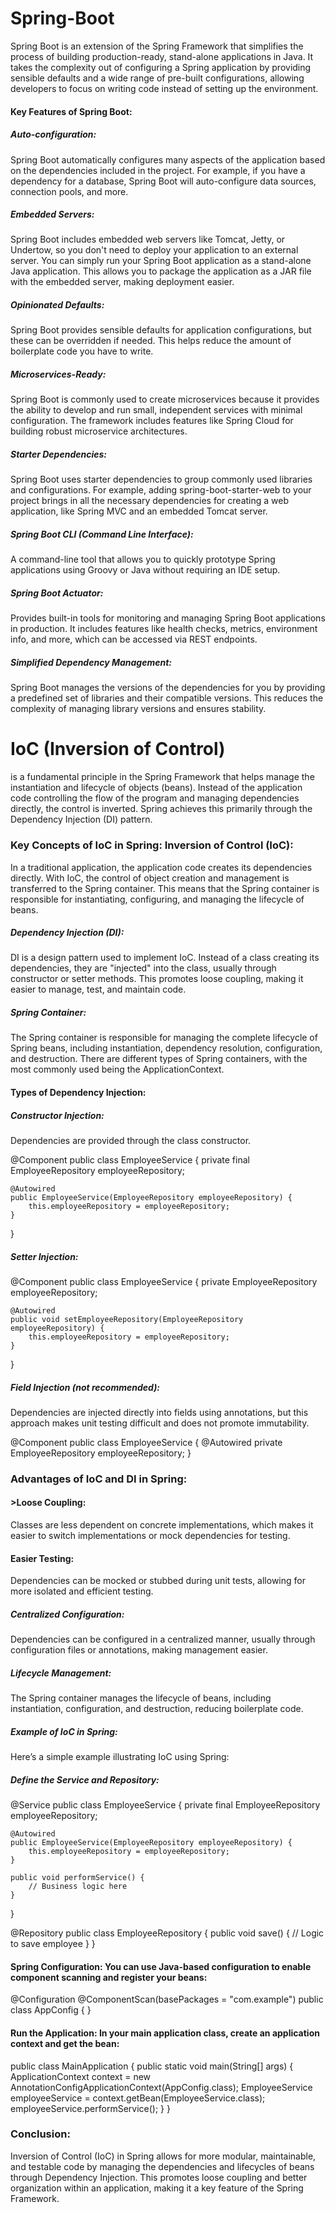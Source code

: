 # Spring-Boot
Spring Boot is an extension of the Spring Framework that simplifies the process of building production-ready, stand-alone applications in Java. It takes the complexity out of configuring a Spring application by providing sensible defaults and a wide range of pre-built configurations, allowing developers to focus on writing code instead of setting up the environment.

<h4>
Key Features of Spring Boot:
    
</h4>
<h5>
Auto-configuration:
</h5>

Spring Boot automatically configures many aspects of the application based on the dependencies included in the project. For example, if you have a dependency for a database, Spring Boot will auto-configure data sources, connection pools, and more.

<h5>Embedded Servers:</h5>

Spring Boot includes embedded web servers like Tomcat, Jetty, or Undertow, so you don't need to deploy your application to an external server. You can simply run your Spring Boot application as a stand-alone Java application.
This allows you to package the application as a JAR file with the embedded server, making deployment easier.
<h5>Opinionated Defaults:</h5>

Spring Boot provides sensible defaults for application configurations, but these can be overridden if needed. This helps reduce the amount of boilerplate code you have to write.
<h5>Microservices-Ready:</h5>

Spring Boot is commonly used to create microservices because it provides the ability to develop and run small, independent services with minimal configuration. The framework includes features like Spring Cloud for building robust microservice architectures.
<h5>Starter Dependencies:</h5>

Spring Boot uses starter dependencies to group commonly used libraries and configurations. For example, adding spring-boot-starter-web to your project brings in all the necessary dependencies for creating a web application, like Spring MVC and an embedded Tomcat server.
<h5>Spring Boot CLI (Command Line Interface):</h5>

A command-line tool that allows you to quickly prototype Spring applications using Groovy or Java without requiring an IDE setup.
<h5>Spring Boot Actuator:</h5>

Provides built-in tools for monitoring and managing Spring Boot applications in production. It includes features like health checks, metrics, environment info, and more, which can be accessed via REST endpoints.
<h5>Simplified Dependency Management:</h5>

Spring Boot manages the versions of the dependencies for you by providing a predefined set of libraries and their compatible versions. This reduces the complexity of managing library versions and ensures stability.
<h1>
IoC (Inversion of Control)</h1> is a fundamental principle in the Spring Framework that helps manage the instantiation and lifecycle of objects (beans). Instead of the application code controlling the flow of the program and managing dependencies directly, the control is inverted. Spring achieves this primarily through the Dependency Injection (DI) pattern.
<h3>
Key Concepts of IoC in Spring:
Inversion of Control (IoC):</h3>

In a traditional application, the application code creates its dependencies directly. With IoC, the control of object creation and management is transferred to the Spring container.
This means that the Spring container is responsible for instantiating, configuring, and managing the lifecycle of beans.
<h5>Dependency Injection (DI):</h5>

DI is a design pattern used to implement IoC. Instead of a class creating its dependencies, they are "injected" into the class, usually through constructor or setter methods.
This promotes loose coupling, making it easier to manage, test, and maintain code.
<h5>Spring Container:</h5>

The Spring container is responsible for managing the complete lifecycle of Spring beans, including instantiation, dependency resolution, configuration, and destruction.
There are different types of Spring containers, with the most commonly used being the ApplicationContext.
<h4>Types of Dependency Injection:</h4>
<h5>Constructor Injection:</h5>

Dependencies are provided through the class constructor.

@Component
public class EmployeeService {
    private final EmployeeRepository employeeRepository;

    @Autowired
    public EmployeeService(EmployeeRepository employeeRepository) {
        this.employeeRepository = employeeRepository;
    }
}
<h5>Setter Injection:</h5>


@Component
public class EmployeeService {
    private EmployeeRepository employeeRepository;

    @Autowired
    public void setEmployeeRepository(EmployeeRepository employeeRepository) {
        this.employeeRepository = employeeRepository;
    }
}
<h5>Field Injection (not recommended):</h5>

Dependencies are injected directly into fields using annotations, but this approach makes unit testing difficult and does not promote immutability.

@Component
public class EmployeeService {
    @Autowired
    private EmployeeRepository employeeRepository;
}

<h3>Advantages of IoC and DI in Spring:</h3>
<h4>>Loose Coupling:</h4>

Classes are less dependent on concrete implementations, which makes it easier to switch implementations or mock dependencies for testing.
<h4>Easier Testing:</h4>

Dependencies can be mocked or stubbed during unit tests, allowing for more isolated and efficient testing.
<h5>Centralized Configuration:</h5>

Dependencies can be configured in a centralized manner, usually through configuration files or annotations, making management easier.
<h5>Lifecycle Management:</h5>

The Spring container manages the lifecycle of beans, including instantiation, configuration, and destruction, reducing boilerplate code.
<h5>Example of IoC in Spring:</h5>
Here’s a simple example illustrating IoC using Spring:

<h5>Define the Service and Repository:</h5>


@Service
public class EmployeeService {
    private final EmployeeRepository employeeRepository;

    @Autowired
    public EmployeeService(EmployeeRepository employeeRepository) {
        this.employeeRepository = employeeRepository;
    }

    public void performService() {
        // Business logic here
    }
}

@Repository
public class EmployeeRepository {
    public void save() {
        // Logic to save employee
    }
}

<h4>Spring Configuration: You can use Java-based configuration to enable component scanning and register your beans:</h4>


@Configuration
@ComponentScan(basePackages = "com.example")
public class AppConfig {
}
<h4>Run the Application: In your main application class, create an application context and get the bean:</h4>


public class MainApplication {
    public static void main(String[] args) {
        ApplicationContext context = new AnnotationConfigApplicationContext(AppConfig.class);
        EmployeeService employeeService = context.getBean(EmployeeService.class);
        employeeService.performService();
    }
}
<h3>
Conclusion:
</h3>
Inversion of Control (IoC) in Spring allows for more modular, maintainable, and testable code by managing the dependencies and lifecycles of beans through Dependency Injection. This promotes loose coupling and better organization within an application, making it a key feature of the Spring Framework.
